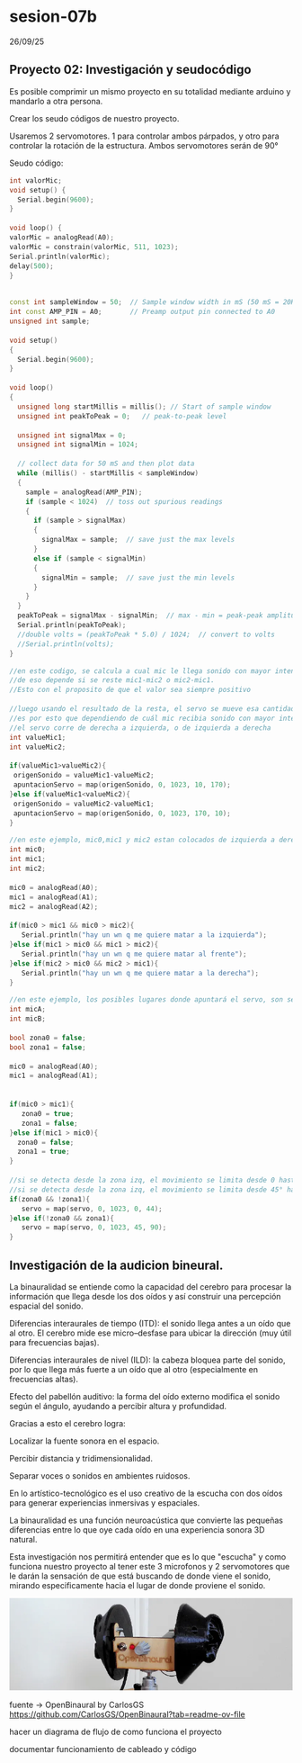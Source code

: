 # sesion-07b

26/09/25

## Proyecto 02: Investigación y seudocódigo

Es posible comprimir un mismo proyecto en su totalidad mediante arduino y mandarlo a otra persona.

Crear los seudo códigos de nuestro proyecto.

Usaremos 2 servomotores. 1 para controlar ambos párpados, y otro para controlar la rotación de la estructura. Ambos servomotores serán de 90° 

Seudo código:

```cpp
int valorMic;
void setup() {
  Serial.begin(9600);
}

void loop() {
valorMic = analogRead(A0);
valorMic = constrain(valorMic, 511, 1023);
Serial.println(valorMic);
delay(500);
}
```

```cpp

const int sampleWindow = 50;  // Sample window width in mS (50 mS = 20Hz)
int const AMP_PIN = A0;       // Preamp output pin connected to A0
unsigned int sample;

void setup()
{
  Serial.begin(9600);
}

void loop()
{
  unsigned long startMillis = millis(); // Start of sample window
  unsigned int peakToPeak = 0;   // peak-to-peak level

  unsigned int signalMax = 0;
  unsigned int signalMin = 1024;

  // collect data for 50 mS and then plot data
  while (millis() - startMillis < sampleWindow)
  {
    sample = analogRead(AMP_PIN);
    if (sample < 1024)  // toss out spurious readings
    {
      if (sample > signalMax)
      {
        signalMax = sample;  // save just the max levels
      }
      else if (sample < signalMin)
      {
        signalMin = sample;  // save just the min levels
      }
    }
  }
  peakToPeak = signalMax - signalMin;  // max - min = peak-peak amplitude
  Serial.println(peakToPeak);
  //double volts = (peakToPeak * 5.0) / 1024;  // convert to volts
  //Serial.println(volts);
}
```

```cpp
//en este codigo, se calcula a cual mic le llega sonido con mayor intensidad,
//de eso depende si se reste mic1-mic2 o mic2-mic1.
//Esto con el proposito de que el valor sea siempre positivo

//luego usando el resultado de la resta, el servo se mueve esa cantidad resultante(mapeada)
//es por esto que dependiendo de cuál mic recibia sonido con mayor intensidad, 
//el servo corre de derecha a izquierda, o de izquierda a derecha
int valueMic1;
int valueMic2;

if(valueMic1>valueMic2){
 origenSonido = valueMic1-valueMic2;
 apuntacionServo = map(origenSonido, 0, 1023, 10, 170); 
}else if(valueMic1<valueMic2){
 origenSonido = valueMic2-valueMic1;
 apuntacionServo = map(origenSonido, 0, 1023, 170, 10); 
}
```

```cpp
//en este ejemplo, mic0,mic1 y mic2 estan colocados de izquierda a derecha, en ese orden. 
int mic0;
int mic1;
int mic2;

mic0 = analogRead(A0);
mic1 = analogRead(A1);
mic2 = analogRead(A2);

if(mic0 > mic1 && mic0 > mic2){
   Serial.println("hay un wn q me quiere matar a la izquierda");
}else if(mic1 > mic0 && mic1 > mic2){
   Serial.println("hay un wn q me quiere matar al frente");
}else if(mic2 > mic0 && mic2 > mic1){
   Serial.println("hay un wn q me quiere matar a la derecha");
}
```

```cpp
//en este ejemplo, los posibles lugares donde apuntará el servo, son separados en zonas. De esta manera, asumimos que siempre que el microfono de la izq reciba sonido con mayor intensidad, significa que el sonido proviene desde la izquierda. Lo mismo para el micro a la derecha
int micA;
int micB;

bool zona0 = false;
bool zona1 = false;

mic0 = analogRead(A0);
mic1 = analogRead(A1);


if(mic0 > mic1){
   zona0 = true;
   zona1 = false;
}else if(mic1 > mic0){
  zona0 = false;
  zona1 = true;
}

//si se detecta desde la zona izq, el movimiento se limita desde 0 hasta 45°
//si se detecta desde la zona izq, el movimiento se limita desde 45° hasta 90°
if(zona0 && !zona1){
   servo = map(servo, 0, 1023, 0, 44);
}else if(!zona0 && zona1){
   servo = map(servo, 0, 1023, 45, 90);
}
```

## Investigación de la audicion bineural.

La binauralidad se entiende como la capacidad del cerebro para procesar la información que llega desde los dos oídos y así construir una percepción espacial del sonido.

Diferencias interaurales de tiempo (ITD): el sonido llega antes a un oído que al otro. El cerebro mide ese micro–desfase para ubicar la dirección (muy útil para frecuencias bajas).

Diferencias interaurales de nivel (ILD): la cabeza bloquea parte del sonido, por lo que llega más fuerte a un oído que al otro (especialmente en frecuencias altas).

Efecto del pabellón auditivo: la forma del oído externo modifica el sonido según el ángulo, ayudando a percibir altura y profundidad.

Gracias a esto el cerebro logra:

Localizar la fuente sonora en el espacio.

Percibir distancia y tridimensionalidad.

Separar voces o sonidos en ambientes ruidosos.

En lo artístico-tecnológico es el uso creativo de la escucha con dos oídos para generar experiencias inmersivas y espaciales.

La binauralidad es una función neuroacústica que convierte las pequeñas diferencias entre lo que oye cada oído en una experiencia sonora 3D natural.

Esta investigación nos permitirá entender que es lo que "escucha" y como funciona nuestro proyecto al tener este 3 microfonos y 2 servomotores que le darán la sensación de que está buscando de donde viene el sonido, mirando especificamente hacia el lugar de donde proviene el sonido.

![Open_Binaural](./imagenes/openbinaural.webp)

fuente -> OpenBinaural by CarlosGS https://github.com/CarlosGS/OpenBinaural?tab=readme-ov-file

hacer un diagrama de flujo de como funciona el proyecto

documentar funcionamiento de cableado y código

